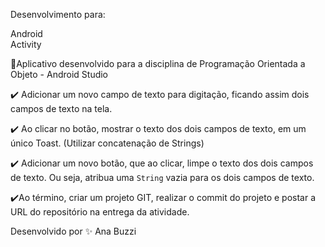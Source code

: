 
Desenvolvimento para: <br>

Android<br>
Activity<br>

:rocket:Aplicativo desenvolvido para a disciplina de Programação Orientada a Objeto - Android Studio

:heavy_check_mark: Adicionar um novo campo de texto para digitação, ficando assim dois campos de texto na tela.<br>

:heavy_check_mark: Ao clicar no botão, mostrar o texto dos dois campos de texto, em um único Toast. (Utilizar concatenação de
Strings)<br>

:heavy_check_mark: Adicionar um novo botão, que ao clicar, limpe o texto dos dois campos de texto. Ou seja, atribua uma `String`
vazia para os dois campos de texto. <br>

:heavy_check_mark:Ao término, criar um projeto GIT, realizar o commit do projeto e postar a URL do repositório na entrega da
atividade. <br>


Desenvolvido por :sparkles: Ana Buzzi
